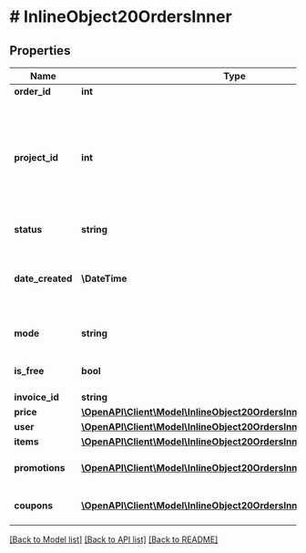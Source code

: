 # # InlineObject20OrdersInner

## Properties

Name | Type | Description | Notes
------------ | ------------- | ------------- | -------------
**order_id** | **int** | Order ID. | [optional]
**project_id** | **int** | Project ID. You can find this parameter in your [Publisher Account](https://publisher.xsolla.com/) next to the name of the project. | [optional]
**status** | **string** | Order status. | [optional]
**date_created** | **\DateTime** | Order creation date or date-time code per [ISO 8601](https://en.wikipedia.org/wiki/ISO_8601). | [optional]
**mode** | **string** | Order creation mode. | [optional]
**is_free** | **bool** | Whether the order is free. | [optional]
**invoice_id** | **string** | Invoice ID. | [optional]
**price** | [**\OpenAPI\Client\Model\InlineObject20OrdersInnerPrice**](InlineObject20OrdersInnerPrice.md) |  | [optional]
**user** | [**\OpenAPI\Client\Model\InlineObject20OrdersInnerUser**](InlineObject20OrdersInnerUser.md) |  | [optional]
**items** | [**\OpenAPI\Client\Model\InlineObject20OrdersInnerItemsInner[]**](InlineObject20OrdersInnerItemsInner.md) | Items list. | [optional]
**promotions** | [**\OpenAPI\Client\Model\InlineObject20OrdersInnerPromotionsInner[]**](InlineObject20OrdersInnerPromotionsInner.md) | Promotions list applied to order. | [optional]
**coupons** | [**\OpenAPI\Client\Model\InlineObject20OrdersInnerCouponsInner[]**](InlineObject20OrdersInnerCouponsInner.md) | Coupons list applied to order. | [optional]

[[Back to Model list]](../../README.md#models) [[Back to API list]](../../README.md#endpoints) [[Back to README]](../../README.md)
